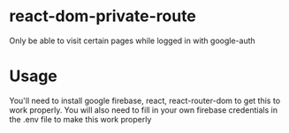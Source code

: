 # react-dom-private-route
Only be able to visit certain pages while logged in with google-auth
# Usage
You'll need to install google firebase, react, react-router-dom to get this to work properly.
You will also need to fill in your own firebase credentials in the .env file to make this work properly
